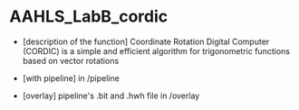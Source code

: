 # AAHLS_LabB_cordic

- [description of the function] 
  Coordinate Rotation Digital Computer (CORDIC) is a simple and efficient algorithm for trigonometric functions based on vector rotations


- [with pipeline] in /pipeline
- [overlay] pipeline's .bit and .hwh file in /overlay
